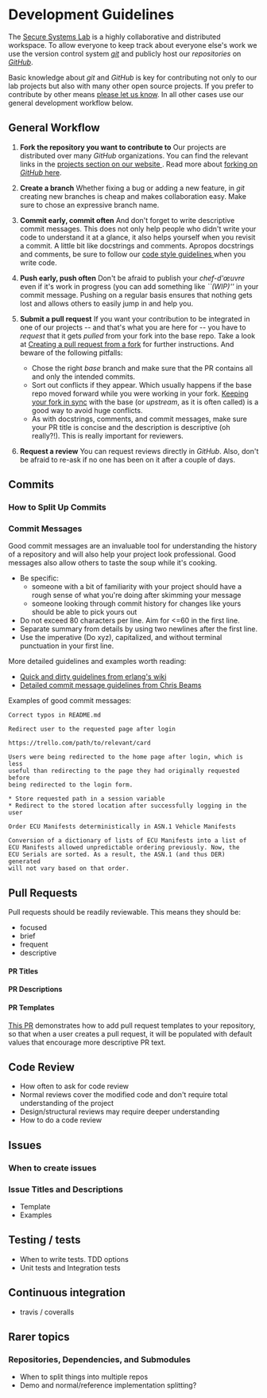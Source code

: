 # Development Guidelines

The [Secure Systems Lab](https://ssl.engineering.nyu.edu) is a highly
collaborative and distributed workspace. To allow everyone to keep track
about  everyone else's work we use the version control system
[*git*](https://git-scm.com/) and publicly host our *repositories* on
[*GitHub*](https://github.com/).

Basic knowledge about *git* and *GitHub* is key for contributing not only
to our lab projects but also with many other open source projects. If you
prefer to contribute by other means [please let us
know](https://ssl.engineering.nyu.edu/collaborate).
In all other cases use our general development workflow below.

## General Workflow
1. **Fork the repository you want to contribute to** Our projects are
distributed over many *GitHub* organizations. You can find the relevant
links in the [projects section on our website
](https://ssl.engineering.nyu.edu/projects). Read more about
[forking on *GitHub* here](https://help.github.com/articles/fork-a-repo/).
1. **Create a branch** Whether fixing a bug or adding a new feature, in *git*
creating new branches is cheap and makes collaboration easy. Make sure to
chose an expressive branch name.
1. **Commit early, commit often** And don't forget to write descriptive
commit messages. This does not only help people who didn't write your code
to understand it at a glance, it also helps yourself when you revisit a
commit. A little bit like docstrings and comments. Apropos docstrings and
comments, be sure to follow our [code style guidelines
](https://github.com/secure-systems-lab/code-style-guidelines) when you write
code.
1. **Push early, push often** Don't be afraid to publish your
*chef-d'œuvre* even if it's work in progress (you can add something like
*``(WIP)''* in your commit message. Pushing on a regular basis ensures that
nothing gets lost and allows others to easily jump in and help you.
1. **Submit a pull request** If you want your contribution to be
integrated in one of our projects -- and that's what you are here for
-- you have to *request* that it gets *pulled* from your fork
into the base repo. Take a look at [Creating a pull request from a
fork](https://help.github.com/articles/creating-a-pull-request-from-a-fork/)
for further instructions. And beware of the following pitfalls:
    - Chose the right *base* branch and make sure that the PR contains all
    and only the intended commits.
    - Sort out conflicts if they appear. Which usually happens if the base
    repo moved forward while you were working in your fork. [Keeping your fork
    in sync](https://help.github.com/articles/syncing-a-fork/) with the base
    (or *upstream*, as it is often called) is a good way to avoid huge
    conflicts.
    - As with docstrings, comments, and commit messages, make
    sure your PR title is concise and the description is descriptive (oh
    really?!). This is really important for reviewers.

1. **Request a review** You can request reviews directly in *GitHub*. Also,
don't be afraid to re-ask if no one has been on it after a couple of days.




## Commits

### How to Split Up Commits

### Commit Messages
Good commit messages are an invaluable tool for understanding the history of a
repository and will also help your project look professional. Good messages
also allow others to taste the soup while it's cooking.

* Be specific:
  * someone with a bit of familiarity with your project should have a rough
  sense of what you're doing after skimming your message
  * someone looking through commit history for changes like yours should be
  able to pick yours out
* Do not exceed 80 characters per line. Aim for <=60 in the first line.
* Separate summary from details by using two newlines after the first line.
* Use the imperative (Do xyz), capitalized, and without terminal punctuation
in your first line.

More detailed guidelines and examples worth reading:
* [Quick and dirty guidelines from erlang's wiki](https://github.com/erlang/otp/wiki/Writing-good-commit-messages)
* [Detailed commit message guidelines from Chris Beams](https://chris.beams.io/posts/git-commit/)

Examples of good commit messages:

```
Correct typos in README.md
```

```
Redirect user to the requested page after login

https://trello.com/path/to/relevant/card

Users were being redirected to the home page after login, which is less
useful than redirecting to the page they had originally requested before
being redirected to the login form.

* Store requested path in a session variable
* Redirect to the stored location after successfully logging in the user
```

```
Order ECU Manifests deterministically in ASN.1 Vehicle Manifests

Conversion of a dictionary of lists of ECU Manifests into a list of
ECU Manifests allowed unpredictable ordering previously. Now, the
ECU Serials are sorted. As a result, the ASN.1 (and thus DER) generated
will not vary based on that order.
```



## Pull Requests

Pull requests should be readily reviewable. This means they should be:
- focused
- brief
- frequent
- descriptive

#### PR Titles

#### PR Descriptions

#### PR Templates
[This PR](https://github.com/uptane/uptane/pull/79) demonstrates how to add pull request
templates to your repository, so that when a user creates a pull request, it will be
populated with default values that encourage more descriptive PR text.


## Code Review
* How often to ask for code review
* Normal reviews cover the modified code and don't require total understanding of the project
* Design/structural reviews may require deeper understanding
* How to do a code review



## Issues
### When to create issues

### Issue Titles and Descriptions
* Template
* Examples



## Testing / tests
* When to write tests. TDD options
* Unit tests and Integration tests



## Continuous integration
* travis / coveralls





## Rarer topics
### Repositories, Dependencies, and Submodules
* When to split things into multiple repos
* Demo and normal/reference implementation splitting?

